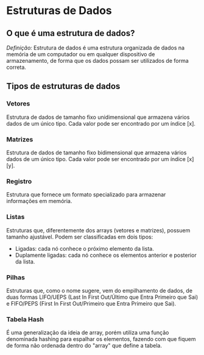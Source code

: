 # Estruturas de Dados
## O que é uma estrutura de dados?
*Definição:* Estrutura de dados é uma estrutura organizada de dados na memória de um computador ou em qualquer dispositivo de armazenamento, de forma que os dados possam ser utilizados de forma correta.

## Tipos de estruturas de dados

### Vetores
Estrutura de dados de tamanho fixo unidimensional que armazena vários dados de um único tipo. Cada valor pode ser encontrado por um índice [x].

### Matrizes
Estrutura de dados de tamanho fixo bidimensional que armazena vários dados de um único tipo. Cada valor pode ser encontrado por um índice [x][y].

### Registro
Estrutura que fornece um formato specializado para armazenar informações em memória.

### Listas
Estruturas que, diferentemente dos arrays (vetores e matrizes), possuem tamanho ajustável. Podem ser classificadas em dois tipos:
- Ligadas: cada nó conhece o próximo elemento da lista.
- Duplamente ligadas: cada nó conhece os elementos anterior e posterior da lista.

### Pilhas
Estruturas que, como o nome sugere, vem do empilhamento de dados, de duas formas LIFO/UEPS (Last In First Out/Último que Entra Primeiro que Sai) e FIFO/PEPS (First In First Out/Primeiro que Entra Primeiro que Sai).

### Tabela Hash
É uma generalização da ideia de array, porém utiliza uma função denominada hashing para espalhar os elementos, fazendo com que fiquem de forma não ordenada dentro do "array" que define a tabela.
